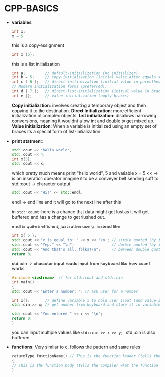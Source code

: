 # CPP-BASICS
 
- **variables**
    ```cpp
    int x;
    x = 5
    ```
    this is a copy-assignment 
    ```cpp
    int x {5};
    ```
    this is a list initialization 
    ```cpp
    int a;         // default-initialization (no initializer)
    int b = 5;     // copy-initialization (initial value after equals sign)
    int c ( 6 );   // direct-initialization (initial value in parenthesis)
    // Modern initialization forms (preferred):
    int d { 7 };   // direct-list-initialization (initial value in braces)
    int e {};      // value-initialization (empty braces)
    ```
    **Copy initialization**: involves creating a temporary object and then copying it to the destination.
    **Direct Initialization**: more efficient initialization of complex objects.
    **List initialization**: disallows narrowing conversions, meaning it wouldnt allow int and double to get mixed up. 
    **Value initialization**: When a variable is initialized using an empty set of braces its a special form of list-initialization.
- **print statment**:
    ```cpp
    std::cout << "hello world";
    std::cout << 4;
    int x{5};
    std::cout << x;
    ```
    which pretty much means print "hello world", 5 and variable x = 5
    << -> is an inseration operator imagine it to be a conveyer belt sending suff to std::cout -> character output

    ```cpp
    std::cout << "Hi!" << std::endl; 
    ```
    endl -> end line and it will go to the next line after this

    in `std::count` there is a chance that data might get lost as it will get buffered and has a change to get flushed out. 

    endl is quite inefficient, just rather use `\n` instead like 

    ```cpp
    int x{ 5 };
    std::cout << "x is equal to: " << x << '\n'; // single quoted (by itself) (conventional)
    std::cout << "Yep." << "\n";                 // double quoted (by itself) (unconventional but okay)
    std::cout << "And that's all, folks!\n";     // between double quotes in existing text (conventional)
    return 0; 
    ```

    std::cin -> character input reads input from keyboard like how scanf works
    ```cpp 
    #include <iostream>  // for std::cout and std::cin
    int main()
    {
    std::cout << "Enter a number: "; // ask user for a number

    int x{};       // define variable x to hold user input (and value-initialize it)
    std::cin >> x; // get number from keyboard and store it in variable x

    std::cout << "You entered " << x << '\n';
    return 0;
    }
    ```
    you can input multiple values like `std::cin >> x >> y; `
    std::cin is also buffered
- **functions**: 
    Very similar to c, follows the pattern and same rules
    ```cpp
    returnType functionName() // This is the function header (tells the compiler about the existence of the function)
    {
    // This is the function body (tells the compiler what the function does)
    }
    ```





